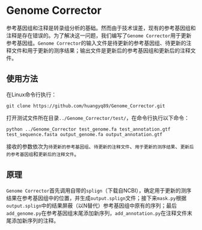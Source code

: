 # Genome Corrector

参考基因组和注释是转录组分析的基础。然而由于技术误差，现有的参考基因组和注释是存在错误的。为了解决这一问题，我们编写了`Genome Corrector`用于更新参考基因组。`Genome Corrector`的输入文件是待更新的参考基因组、待更新的注释文件和用于更新的测序结果；输出文件是更新后的参考基因组和更新后的注释文件。

## 使用方法

在Linux命令行执行：

    git clone https://github.com/huangyq89/Genome_Corrector.git

打开测试文件所在目录`../Genome_Corrector/test/`，在命令行执行以下命令：
    
    python ../Genome_Corrector test_genome.fa test_annotation.gtf test_sequence.fasta output_genome.fa output_annotation.gtf
    
接收的参数依次为`待更新的参考基因组`、`待更新的注释文件`、`用于更新的测序结果`、`更新后的参考基因组`和`更新后的注释文件`。

## 原理

`Genome Corrector`首先调用自带的`splign`（下载自NCBI），确定用于更新的测序结果在参考基因组中的位置，并生成`output.splign`文件；接下来`mask.py`根据`output.splign`中的结果屏蔽（以N替代）参考基因组中原有的序列；最后`add_genome.py`在参考基因组末尾添加新序列，`add_annotation.py`在注释文件末尾添加新序列的注释。
